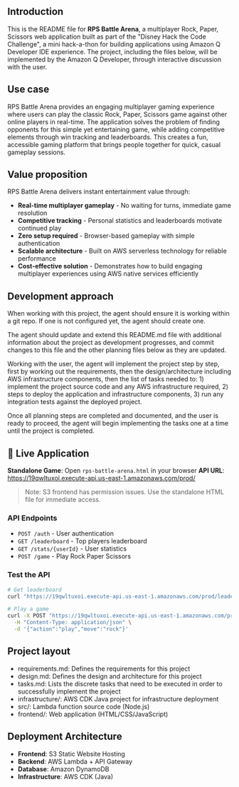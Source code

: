 ## Introduction

This is the README file for **RPS Battle Arena**, a multiplayer Rock, Paper, Scissors web application built as part of the "Disney Hack the Code Challenge", a mini hack-a-thon for building applications using Amazon Q Developer IDE experience. The project, including the files below, will be implemented by the Amazon Q Developer, through interactive discussion with the user.

## Use case

RPS Battle Arena provides an engaging multiplayer gaming experience where users can play the classic Rock, Paper, Scissors game against other online players in real-time. The application solves the problem of finding opponents for this simple yet entertaining game, while adding competitive elements through win tracking and leaderboards. This creates a fun, accessible gaming platform that brings people together for quick, casual gameplay sessions.

## Value proposition

RPS Battle Arena delivers instant entertainment value through:
- **Real-time multiplayer gameplay** - No waiting for turns, immediate game resolution
- **Competitive tracking** - Personal statistics and leaderboards motivate continued play
- **Zero setup required** - Browser-based gameplay with simple authentication
- **Scalable architecture** - Built on AWS serverless technology for reliable performance
- **Cost-effective solution** - Demonstrates how to build engaging multiplayer experiences using AWS native services efficiently

## Development approach

When working with this project, the agent should ensure it is working within a git repo. If one is not configured yet, the agent should create one.

The agent should update and extend this README.md file with additional information about the project as development progresses, and commit changes to this file and the other planning files below as they are updated.

Working with the user, the agent will implement the project step by step, first by working out the requirements, then the design/architecture including AWS infrastructure components, then the list of tasks needed to: 1) implement the project source code and any AWS infrastructure required, 2) steps to deploy the application and infrastructure components, 3) run any integration tests against the deployed project.

Once all planning steps are completed and documented, and the user is ready to proceed, the agent will begin implementing the tasks one at a time until the project is completed.

## 🚀 Live Application

**Standalone Game**: Open `rps-battle-arena.html` in your browser
**API URL**: https://19qwltuxoi.execute-api.us-east-1.amazonaws.com/prod/

> Note: S3 frontend has permission issues. Use the standalone HTML file for immediate access.

### API Endpoints
- `POST /auth` - User authentication
- `GET /leaderboard` - Top players leaderboard  
- `GET /stats/{userId}` - User statistics
- `POST /game` - Play Rock Paper Scissors

### Test the API
```bash
# Get leaderboard
curl "https://19qwltuxoi.execute-api.us-east-1.amazonaws.com/prod/leaderboard"

# Play a game
curl -X POST "https://19qwltuxoi.execute-api.us-east-1.amazonaws.com/prod/game" \
  -H "Content-Type: application/json" \
  -d '{"action":"play","move":"rock"}'
```

## Project layout 

* requirements.md: Defines the requirements for this project
* design.md: Defines the design and architecture for this project
* tasks.md: Lists the discrete tasks that need to be executed in order to successfully implement the project
* infrastructure/: AWS CDK Java project for infrastructure deployment
* src/: Lambda function source code (Node.js)
* frontend/: Web application (HTML/CSS/JavaScript)

## Deployment Architecture

- **Frontend**: S3 Static Website Hosting
- **Backend**: AWS Lambda + API Gateway
- **Database**: Amazon DynamoDB
- **Infrastructure**: AWS CDK (Java)

